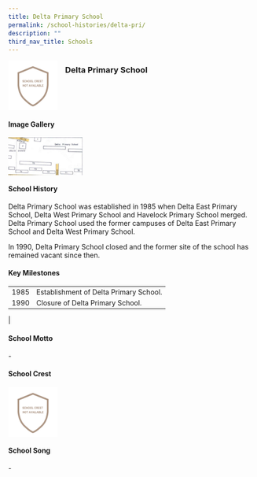```yaml
---
title: Delta Primary School
permalink: /school-histories/delta-pri/
description: ""
third_nav_title: Schools
---
```

<img src="/images/deltapri1.png" style="width:20%;margin-right:15px;" align = "left">

### **Delta Primary School**

<br clear="left">

#### **Image Gallery**

<p><a href="/images/deltapri2.jpg">  
<img src="/images/deltapri2.jpg" style="width:30%;margin-right:15px;" align = "left">
</a></p>

<br clear="left">

#### **School History**
Delta Primary School was established in 1985 when Delta East Primary School, Delta West Primary School and Havelock Primary School merged. Delta Primary School used the former campuses of Delta East Primary School and Delta West Primary School.  
  
In 1990, Delta Primary School closed and the former site of the school has remained vacant since then.

#### **Key Milestones**

|  |  |
|:---:|---|
| 1985 | Establishment of Delta Primary School. |
| 1990 | Closure of Delta Primary School. |
|

#### **School Motto**
\-

#### **School Crest**
<img src="/images/deltapri1.png" style="width:20%;margin-right:15px;" align = "left">

<br clear="left">

#### **School Song**
\-
